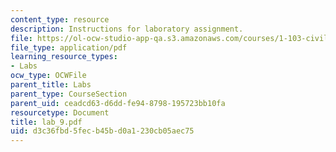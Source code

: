```yaml
---
content_type: resource
description: Instructions for laboratory assignment.
file: https://ol-ocw-studio-app-qa.s3.amazonaws.com/courses/1-103-civil-engineering-materials-laboratory-spring-2004/d3c36fbd5fecb45bd0a1230cb05aec75_lab_9.pdf
file_type: application/pdf
learning_resource_types:
- Labs
ocw_type: OCWFile
parent_title: Labs
parent_type: CourseSection
parent_uid: ceadcd63-d6dd-fe94-8798-195723bb10fa
resourcetype: Document
title: lab_9.pdf
uid: d3c36fbd-5fec-b45b-d0a1-230cb05aec75
---
```


